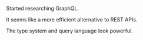 Started researching GraphQL.

It seems like a more efficient alternative to REST APIs.

The type system and query language look powerful.